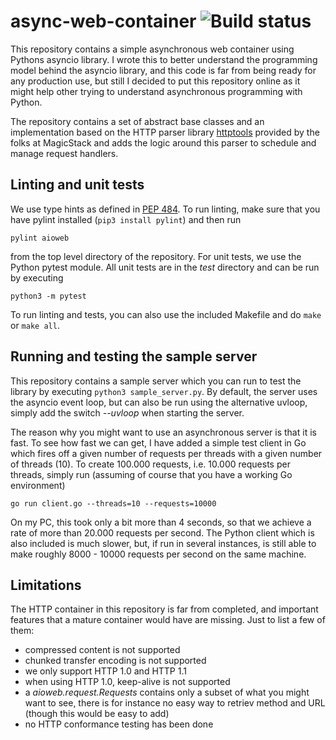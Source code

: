 # async-web-container ![Build status](https://api.travis-ci.org/christianb93/async-web-container.svg?branch=master)


This repository contains a simple asynchronous web container using Pythons asyncio library. I wrote this to better understand the programming model behind the asyncio library, and this code is far from being ready for any production use, but still I decided to put this repository online as it might help other trying to understand asynchronous programming with Python.

The repository contains a set of abstract base classes and an implementation based on the HTTP parser library [httptools](https://github.com/MagicStack/httptools) provided by the folks at MagicStack and adds the logic around this parser to schedule and manage request handlers. 

## Linting and unit tests

We use type hints as defined in [PEP 484](https://www.python.org/dev/peps/pep-0484/). To run linting, make sure that you have pylint installed (`pip3 install pylint`) and then run

```
pylint aioweb
```

from the top level directory of the repository. For unit tests, we use the Python pytest module. All unit tests are in the *test* directory and can be run by executing

```
python3 -m pytest
```

To run linting and tests, you can also use the included Makefile and do `make` or `make all`. 

## Running and testing the sample server

This repository contains a sample server which you can run to test the library by executing `python3 sample_server.py`. By default, the server uses the asyncio event loop, but can also be run using the alternative uvloop, simply add the switch *--uvloop* when starting the server.

The reason why you might want to use an asynchronous server is that it is fast. To see how fast we can get, I have added a simple test client in Go which fires off a given number of requests per threads with a given number of threads (10). To create 100.000 requests, i.e. 10.000 requests per threads, simply run (assuming of course that you have a working Go environment)

```
go run client.go --threads=10 --requests=10000
```

On my PC, this took only a bit more than 4 seconds, so that we achieve a rate of more than 20.000 requests per second. The Python client which is also included is much slower, but, if run in several instances, is still able to make roughly 8000 - 10000 requests per second on the same machine.

## Limitations

The HTTP container in this repository is far from completed, and important features that a mature container would have are missing. Just to list a few of them:

* compressed content is not supported
* chunked transfer encoding is not supported
* we only support HTTP 1.0 and HTTP 1.1
* when using HTTP 1.0, keep-alive is not supported
* a *aioweb.request.Requests* contains only a subset of what you might want to see, there is for instance no easy way to retriev method and URL (though this would be easy to add)
* no HTTP conformance testing has been done

